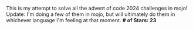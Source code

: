 This is my attempt to solve all the advent of code 2024 challenges in mojo!
Update: I'm doing a few of them in mojo, but will ultimately do them in whichever language I'm feeling at that moment. 
**\# of Stars: 23**